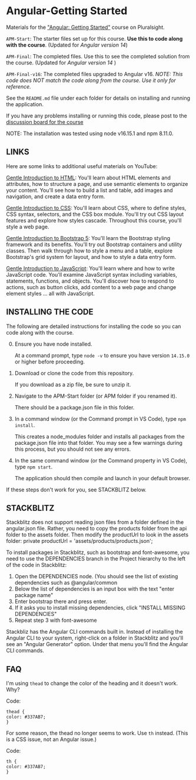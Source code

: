 # Angular-Getting Started
Materials for the ["Angular: Getting Started"](http://bit.ly/Angular-GettingStarted) course on Pluralsight.

`APM-Start`: The starter files set up for this course. **Use this to code along with the course**. (Updated for <i>Angular version 14</i>)

`APM-Final`: The completed files. Use this to see the completed solution from the course. (Updated for <i>Angular version 14 </i>)

`APM-Final-v16`: The completed files upgraded to Angular v16. *NOTE: This code does NOT match the code along from the course. Use it only for reference.*

See the `README.md` file under each folder for details on installing and running the application.

If you have any problems installing or running this code, please post to the [discussion board for the course](https://app.pluralsight.com/library/courses/angular-2-getting-started-update/discussion)

NOTE: The installation was tested using node v16.15.1 and npm 8.11.0.

## LINKS
Here are some links to additional useful materials on YouTube:



[Gentle Introduction to HTML](https://youtu.be/6tBnZ-T4uDE): You'll learn about HTML elements and attributes, how to structure a page, and use semantic elements to organize your content. You'll see how to build a list and table, add images and navigation, and create a data entry form.

[Gentle Introduction to CSS](https://youtu.be/3DAFg7tY4gE): You'll learn about CSS, where to define styles, CSS syntax, selectors, and the CSS box module. You'll try out CSS layout features and explore how styles cascade. Throughout this course, you'll style a web page.

[Gentle Introduction to Bootstrap 5](https://youtu.be/Yjs4PKmgPi0): You'll learn the Bootstrap styling framework and its benefits. You'll try out Bootstrap containers and utility classes. Then  walk through how to style a menu and a table, explore Bootstrap's grid system for layout, and how to style a data entry form.

[Gentle Introduction to JavaScript](https://youtu.be/jJLn5XxyXWc): You'll learn where and how to write JavaScript code. You'll examine JavaScript syntax including variables, statements, functions, and objects. You'll discover how to respond to actions, such as button clicks, add content to a web page and change element styles ... all with JavaScript. 

## INSTALLING THE CODE

The following are detailed instructions for installing the code so you can code along with the course.

0) Ensure you have node installed.

   At a command prompt, type `node -v` to ensure you have version `14.15.0` or higher before proceeding.

1) Download or clone the code from this repository.

   If you download as a zip file, be sure to unzip it.

2) Navigate to the APM-Start folder (or APM folder if you renamed it).

   There should be a package.json file in this folder.

3) In a command window (or the Command prompt in VS Code), type `npm install`.

   This creates a node_modules folder and installs all packages from the package.json file into that folder. You may see a few warnings during this process, but you should not see any errors.
   
4) In the same command window (or the Command property in VS Code), type `npm start`.

   The application should then compile and launch in your default browser.
   
If these steps don't work for you, see STACKBLITZ below.

## STACKBLITZ


Stackblitz does not support reading json files from a folder defined in the angular.json file. Rather, you need to copy the products folder from the api folder to the assets folder. Then modify the productUrl to look in the assets folder: private productUrl = 'assets/products/products.json';

To install packages in Stackblitz, such as bootstrap and font-awesome, you need to use the DEPENDENCIES branch in the Project hierarchy to the left of the code in Stackblitz:
1) Open the DEPENDENCIES node. (You should see the list of existing dependencies such as @angular/common
2) Below the list of dependencies is an input box with the text "enter package name"
3) Enter bootstrap there and press enter.
4) If it asks you to install missing dependencies, click "INSTALL MISSING DEPENDENCIES"
5) Repeat step 3 with font-awesome

Stackbliz has the Angular CLI commands built in. Instead of installing the Angular CLI to your system, right-click on a folder in Stackblitz and you'll see an "Angular Generator" option. Under that menu you'll find the Angular CLI commands.

## FAQ

I'm using `thead` to change the color of the heading and it doesn't work. Why?

Code:
```
thead {
color: #337AB7;
}
```

For some reason, the thead no longer seems to work. Use `th` instead. (This is a CSS issue, not an Angular issue.)

Code:
```
th {
color: #337AB7;
}
```
